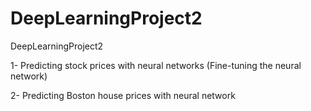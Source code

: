 # DeepLearningProject2
DeepLearningProject2


1- Predicting stock prices with neural networks (Fine-tuning the neural network)


2- Predicting Boston house prices with neural network
